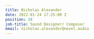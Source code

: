 ```yaml
---
title: Nicholas Alexander
date: 2022-01-24 17:25:00 Z
position: 18
job-title: Sound Designer/ Composer
email: nicholas.alexander@novel.audio
---
```


